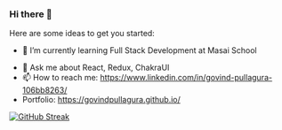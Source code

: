 ### Hi there 👋


<!-- **GovindPullagura/GovindPullagura** is a ✨ _special_ ✨ repository because its `README.md` (this file) appears on your GitHub profile. -->

Here are some ideas to get you started:

<!-- - 🔭 I’m currently working on ... -->
- 🌱 I’m currently learning Full Stack Development at Masai School
<!-- - 👯 I’m looking to collaborate on ... -->
<!-- - 🤔 I’m looking for help with ... -->
- 💬 Ask me about React, Redux, ChakraUI
- 📫 How to reach me: https://www.linkedin.com/in/govind-pullagura-106bb8263/
- Portfolio: https://govindpullagura.github.io/
<!-- - 😄 Pronouns: ... -->
<!-- - ⚡ Fun fact: ... -->
[![GitHub Streak](https://github-readme-streak-stats.herokuapp.com?user=GovindPullagura)](https://git.io/streak-stats)

